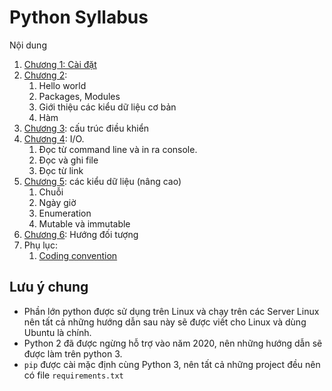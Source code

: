 # Python Syllabus

Nội dung


1. [Chương 1: Cài đặt](chap_01/README.md)
1. [Chương 2](chap_02/README.md):
    1. Hello world
    1. Packages, Modules
    1. Giới thiệu các kiểu dữ liệu cơ bản
    1. Hàm
1. [Chương 3](chap_03/README.md): cấu trúc điều khiển
1. [Chương 4](chap_04/README.md): I/O.
    1. Đọc từ command line và in ra console.
    1. Đọc và ghi file
    1. Đọc từ link
1. [Chương 5](chap_05/README.md): các kiểu dữ liệu (nâng cao)
    1. Chuỗi
    1. Ngày giờ
    1. Enumeration
    1. Mutable và immutable
1. [Chương 6](chap_06/README.md): Hướng đối tượng
1. Phụ lục:
    1. [Coding convention](appendix/coding_convention.md)


## Lưu ý chung

- Phần lớn python được sử dụng trên Linux và chạy trên các Server Linux nên tất cả những hướng dẫn sau này sẽ được viết cho Linux và dùng Ubuntu là chính.
- Python 2 đã được ngừng hỗ trợ vào năm 2020, nên những hướng dẫn sẽ được làm trên python 3.
- `pip` được cài mặc định cùng Python 3, nên tất cả những project đều nên có file `requirements.txt`